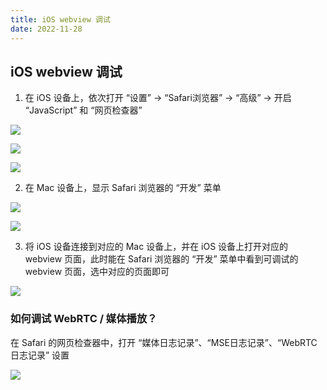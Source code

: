 ```yaml
---
title: iOS webview 调试
date: 2022-11-28
---
```


## iOS webview 调试

1. 在 iOS 设备上，依次打开 “设置” -> “Safari浏览器” -> “高级” -> 开启 “JavaScript” 和 “网页检查器”

![](../images/iOS1.png)

![](../images/iOS2.png)

![](../images/iOS3.png)

2. 在 Mac 设备上，显示 Safari 浏览器的 “开发” 菜单

![](../images/Safari1.png)

![](../images/Safari2.png)

3. 将 iOS 设备连接到对应的 Mac 设备上，并在 iOS 设备上打开对应的 webview 页面，此时能在 Safari 浏览器的 “开发” 菜单中看到可调试的 webview 页面，选中对应的页面即可

![](../images/Safari3.png)

### 如何调试 WebRTC / 媒体播放？

在 Safari 的网页检查器中，打开 “媒体日志记录”、“MSE日志记录”、“WebRTC日志记录” 设置

![](../images/Safari4.png)
